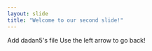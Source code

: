 ```yaml
---
layout: slide
title: "Welcome to our second slide!"
---
```

Add dadan5's file
Use the left arrow to go back!
